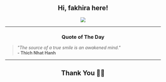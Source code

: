 <h2 align="center"> Hi, fakhira here!</h2>

<p align="center">
<a href="https://github.com/fakhiralkda" alt="github streak"><img src="https://dvst-streak.herokuapp.com/?user=fakhiralkda&theme=tokyonight&fire=DD472C"></a>
</p>

<hr>
<h3 align="center">Quote of The Day</h3>
<p align="center">
<blockquote>
<i>"The source of a true smile is an awakened mind."</i>
<br>
<b>- Thich Nhat Hanh</b>
</blockquote>
</p>


<hr>
<h2 align="center">Thank You 🙏🏼</h2>
